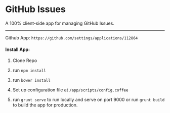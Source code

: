 # GitHub Issues

A 100% client-side app for managing GitHub Issues.

---

Github App: `https://github.com/settings/applications/112864`


#### Install App:

1. Clone Repo

2. run `npm install`

3. run `bower install`

4. Set up configuration file at `/app/scripts/config.coffee`

5. run `grunt serve` to run locally and serve on port 9000 or run `grunt build` to build the app for production.

